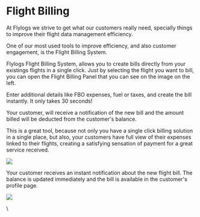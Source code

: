 # Flight Billing

At Flylogs we strive to get what our customers really need, specially things to improve their flight data management efficiency.&#x20;

One of our most used tools to improve efficiency, and also customer engagement, is the Flight Billing System.&#x20;

Flylogs Flight Billing System, allows you to create bills directly from your existings flights in a single click. Just by selecting the flight you want to bill, you can open the Flight Billing Panel that you can see on the image on the left.

Enter additional details like FBO expenses, fuel or taxes, and create the bill instantly. It only takes 30 seconds!

Your customer, will receive a notification of the new bill and the amount billed will be deducted from the customer's balance.

This is a great tool, because not only you have a single click billing solution in a single place, but also, your customers have full view of their expenses linked to their flights, creating a satisfying sensation of payment for a great service received.

![](https://tawk.link/61f94bae9bd1f31184da67e3/kb/attachments/0L9nSaZUK1.png)

Your customer receives an instant notification about the new flight bill. The balance is updated immediately and the bill is available in the customer's profile page.

![](https://tawk.link/61f94bae9bd1f31184da67e3/kb/attachments/w00p-6goZ9.png)

\
